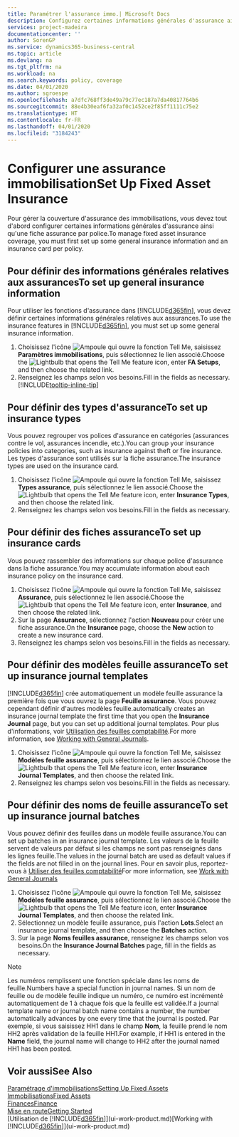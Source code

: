 ```yaml
---
title: Paramétrer l'assurance immo.| Microsoft Docs
description: Configurez certaines informations générales d'assurance ainsi qu'une fiche assurance par police pour gérer la couverture d'assurance des immobilisations.
services: project-madeira
documentationcenter: ''
author: SorenGP
ms.service: dynamics365-business-central
ms.topic: article
ms.devlang: na
ms.tgt_pltfrm: na
ms.workload: na
ms.search.keywords: policy, coverage
ms.date: 04/01/2020
ms.author: sgroespe
ms.openlocfilehash: a7dfc768ff3de49a79c77ec187a7da40817764b6
ms.sourcegitcommit: 88e4b30eaf6fa32af0c1452ce2f85ff1111c75e2
ms.translationtype: HT
ms.contentlocale: fr-FR
ms.lasthandoff: 04/01/2020
ms.locfileid: "3184243"
---
```

# <a name="set-up-fixed-asset-insurance"></a><span data-ttu-id="2f670-103">Configurer une assurance immobilisation</span><span class="sxs-lookup"><span data-stu-id="2f670-103">Set Up Fixed Asset Insurance</span></span>
<span data-ttu-id="2f670-104">Pour gérer la couverture d'assurance des immobilisations, vous devez tout d'abord configurer certaines informations générales d'assurance ainsi qu'une fiche assurance par police.</span><span class="sxs-lookup"><span data-stu-id="2f670-104">To manage fixed asset insurance coverage, you must first set up some general insurance information and an insurance card per policy.</span></span>

## <a name="to-set-up-general-insurance-information"></a><span data-ttu-id="2f670-105">Pour définir des informations générales relatives aux assurances</span><span class="sxs-lookup"><span data-stu-id="2f670-105">To set up general insurance information</span></span>
<span data-ttu-id="2f670-106">Pour utiliser les fonctions d'assurance dans [!INCLUDE[d365fin](includes/d365fin_md.md)], vous devez définir certaines informations générales relatives aux assurances.</span><span class="sxs-lookup"><span data-stu-id="2f670-106">To use the insurance features in [!INCLUDE[d365fin](includes/d365fin_md.md)], you must set up some general insurance information.</span></span>  

1. <span data-ttu-id="2f670-107">Choisissez l'icône ![Ampoule qui ouvre la fonction Tell Me](media/ui-search/search_small.png "Dites-moi ce que vous voulez faire"), saisissez **Paramètres immobilisations**, puis sélectionnez le lien associé.</span><span class="sxs-lookup"><span data-stu-id="2f670-107">Choose the ![Lightbulb that opens the Tell Me feature](media/ui-search/search_small.png "Tell me what you want to do") icon, enter **FA Setups**, and then choose the related link.</span></span>  
2. <span data-ttu-id="2f670-108">Renseignez les champs selon vos besoins.</span><span class="sxs-lookup"><span data-stu-id="2f670-108">Fill in the fields as necessary.</span></span> [!INCLUDE[tooltip-inline-tip](includes/tooltip-inline-tip_md.md)]  

## <a name="to-set-up-insurance-types"></a><span data-ttu-id="2f670-109">Pour définir des types d'assurance</span><span class="sxs-lookup"><span data-stu-id="2f670-109">To set up insurance types</span></span>
<span data-ttu-id="2f670-110">Vous pouvez regrouper vos polices d'assurance en catégories (assurances contre le vol, assurances incendie, etc.).</span><span class="sxs-lookup"><span data-stu-id="2f670-110">You can group your insurance policies into categories, such as insurance against theft or fire insurance.</span></span> <span data-ttu-id="2f670-111">Les types d'assurance sont utilisés sur la fiche assurance.</span><span class="sxs-lookup"><span data-stu-id="2f670-111">The insurance types are used on the insurance card.</span></span>

1. <span data-ttu-id="2f670-112">Choisissez l'icône ![Ampoule qui ouvre la fonction Tell Me](media/ui-search/search_small.png "Dites-moi ce que vous voulez faire"), saisissez **Types assurance**, puis sélectionnez le lien associé.</span><span class="sxs-lookup"><span data-stu-id="2f670-112">Choose the ![Lightbulb that opens the Tell Me feature](media/ui-search/search_small.png "Tell me what you want to do") icon, enter **Insurance Types**, and then choose the related link.</span></span>  
2. <span data-ttu-id="2f670-113">Renseignez les champs selon vos besoins.</span><span class="sxs-lookup"><span data-stu-id="2f670-113">Fill in the fields as necessary.</span></span>

## <a name="to-set-up-insurance-cards"></a><span data-ttu-id="2f670-114">Pour définir des fiches assurance</span><span class="sxs-lookup"><span data-stu-id="2f670-114">To set up insurance cards</span></span>
<span data-ttu-id="2f670-115">Vous pouvez rassembler des informations sur chaque police d'assurance dans la fiche assurance.</span><span class="sxs-lookup"><span data-stu-id="2f670-115">You may accumulate information about each insurance policy on the insurance card.</span></span>  

1. <span data-ttu-id="2f670-116">Choisissez l'icône ![Ampoule qui ouvre la fonction Tell Me](media/ui-search/search_small.png "Dites-moi ce que vous voulez faire"), saisissez **Assurance**, puis sélectionnez le lien associé.</span><span class="sxs-lookup"><span data-stu-id="2f670-116">Choose the ![Lightbulb that opens the Tell Me feature](media/ui-search/search_small.png "Tell me what you want to do") icon, enter **Insurance**, and then choose the related link.</span></span>  
2. <span data-ttu-id="2f670-117">Sur la page **Assurance**, sélectionnez l'action **Nouveau** pour créer une fiche assurance.</span><span class="sxs-lookup"><span data-stu-id="2f670-117">On the **Insurance** page, choose the **New** action to create a  new insurance card.</span></span>  
3. <span data-ttu-id="2f670-118">Renseignez les champs selon vos besoins.</span><span class="sxs-lookup"><span data-stu-id="2f670-118">Fill in the fields as necessary.</span></span>

## <a name="to-set-up-insurance-journal-templates"></a><span data-ttu-id="2f670-119">Pour définir des modèles feuille assurance</span><span class="sxs-lookup"><span data-stu-id="2f670-119">To set up insurance journal templates</span></span>
[!INCLUDE[d365fin](includes/d365fin_md.md)] <span data-ttu-id="2f670-120">crée automatiquement un modèle feuille assurance la première fois que vous ouvrez la page **Feuille assurance**. Vous pouvez cependant définir d'autres modèles feuille.</span><span class="sxs-lookup"><span data-stu-id="2f670-120">automatically creates an insurance journal template the first time that you open the **Insurance Journal** page, but you can set up additional journal templates.</span></span> <span data-ttu-id="2f670-121">Pour plus d'informations, voir [Utilisation des feuilles comptabilité](ui-work-general-journals.md).</span><span class="sxs-lookup"><span data-stu-id="2f670-121">For more information, see [Working with General Journals](ui-work-general-journals.md).</span></span>  

1. <span data-ttu-id="2f670-122">Choisissez l'icône ![Ampoule qui ouvre la fonction Tell Me](media/ui-search/search_small.png "Dites-moi ce que vous voulez faire"), saisissez **Modèles feuille assurance**, puis sélectionnez le lien associé.</span><span class="sxs-lookup"><span data-stu-id="2f670-122">Choose the ![Lightbulb that opens the Tell Me feature](media/ui-search/search_small.png "Tell me what you want to do") icon, enter **Insurance Journal Templates**, and then choose the related link.</span></span>  
2. <span data-ttu-id="2f670-123">Renseignez les champs selon vos besoins.</span><span class="sxs-lookup"><span data-stu-id="2f670-123">Fill in the fields as necessary.</span></span>

## <a name="to-set-up-insurance-journal-batches"></a><span data-ttu-id="2f670-124">Pour définir des noms de feuille assurance</span><span class="sxs-lookup"><span data-stu-id="2f670-124">To set up insurance journal batches</span></span>
<span data-ttu-id="2f670-125">Vous pouvez définir des feuilles dans un modèle feuille assurance.</span><span class="sxs-lookup"><span data-stu-id="2f670-125">You can set up batches in an insurance journal template.</span></span> <span data-ttu-id="2f670-126">Les valeurs de la feuille servent de valeurs par défaut si les champs ne sont pas renseignés dans les lignes feuille.</span><span class="sxs-lookup"><span data-stu-id="2f670-126">The values in the journal batch are used as default values if the fields are not filled in on the journal lines.</span></span> <span data-ttu-id="2f670-127">Pour en savoir plus, reportez-vous à [Utiliser des feuilles comptabilité](ui-work-general-journals.md)</span><span class="sxs-lookup"><span data-stu-id="2f670-127">For more information, see [Work with General Journals](ui-work-general-journals.md)</span></span>  

1. <span data-ttu-id="2f670-128">Choisissez l'icône ![Ampoule qui ouvre la fonction Tell Me](media/ui-search/search_small.png "Dites-moi ce que vous voulez faire"), saisissez **Modèles feuille assurance**, puis sélectionnez le lien associé.</span><span class="sxs-lookup"><span data-stu-id="2f670-128">Choose the ![Lightbulb that opens the Tell Me feature](media/ui-search/search_small.png "Tell me what you want to do") icon, enter **Insurance Journal Templates**, and then choose the related link.</span></span>  
2. <span data-ttu-id="2f670-129">Sélectionnez un modèle feuille assurance, puis l'action **Lots**.</span><span class="sxs-lookup"><span data-stu-id="2f670-129">Select an insurance journal template, and then choose the **Batches** action.</span></span>
3. <span data-ttu-id="2f670-130">Sur la page **Noms feuilles assurance**, renseignez les champs selon vos besoins.</span><span class="sxs-lookup"><span data-stu-id="2f670-130">On the **Insurance Journal Batches** page, fill in the fields as necessary.</span></span>

> [!NOTE]  
>   <span data-ttu-id="2f670-131">Les numéros remplissent une fonction spéciale dans les noms de feuille.</span><span class="sxs-lookup"><span data-stu-id="2f670-131">Numbers have a special function in journal names.</span></span> <span data-ttu-id="2f670-132">Si un nom de feuille ou de modèle feuille indique un numéro, ce numéro est incrémenté automatiquement de 1 à chaque fois que la feuille est validée.</span><span class="sxs-lookup"><span data-stu-id="2f670-132">If a journal template name or journal batch name contains a number, the number automatically advances by one every time that the journal is posted.</span></span> <span data-ttu-id="2f670-133">Par exemple, si vous saisissez HH1 dans le champ **Nom**, la feuille prend le nom HH2 après validation de la feuille HH1.</span><span class="sxs-lookup"><span data-stu-id="2f670-133">For example, if HH1 is entered in the **Name** field, the journal name will change to HH2 after the journal named HH1 has been posted.</span></span>

## <a name="see-also"></a><span data-ttu-id="2f670-134">Voir aussi</span><span class="sxs-lookup"><span data-stu-id="2f670-134">See Also</span></span>
[<span data-ttu-id="2f670-135">Paramétrage d'immobilisations</span><span class="sxs-lookup"><span data-stu-id="2f670-135">Setting Up Fixed Assets</span></span>](fa-setup.md)  
[<span data-ttu-id="2f670-136">Immobilisations</span><span class="sxs-lookup"><span data-stu-id="2f670-136">Fixed Assets</span></span>](fa-manage.md)  
[<span data-ttu-id="2f670-137">Finances</span><span class="sxs-lookup"><span data-stu-id="2f670-137">Finance</span></span>](finance.md)  
[<span data-ttu-id="2f670-138">Mise en route</span><span class="sxs-lookup"><span data-stu-id="2f670-138">Getting Started</span></span>](product-get-started.md)  
<span data-ttu-id="2f670-139">[Utilisation de [!INCLUDE[d365fin](includes/d365fin_md.md)]](ui-work-product.md)</span><span class="sxs-lookup"><span data-stu-id="2f670-139">[Working with [!INCLUDE[d365fin](includes/d365fin_md.md)]](ui-work-product.md)</span></span>
